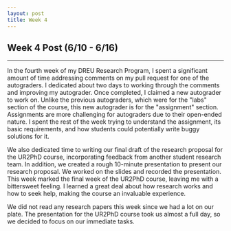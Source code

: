 ```yaml
---
layout: post
title: Week 4
---
```


## Week 4 Post (6/10 - 6/16)
---

In the fourth week of my DREU Research Program, I spent a significant amount of time addressing comments on my pull request for one of the autograders. I dedicated about two days to working through the comments and improving my autograder. Once completed, I claimed a new autograder to work on. Unlike the previous autograders, which were for the "labs" section of the course, this new autograder is for the "assignment" section. Assignments are more challenging for autograders due to their open-ended nature. I spent the rest of the week trying to understand the assignment, its basic requirements, and how students could potentially write buggy solutions for it.

We also dedicated time to writing our final draft of the research proposal for the UR2PhD course, incorporating feedback from another student research team. In addition, we created a rough 10-minute presentation to present our research proposal. We worked on the slides and recorded the presentation. This week marked the final week of the UR2PhD course, leaving me with a bittersweet feeling. I learned a great deal about how research works and how to seek help, making the course an invaluable experience.

We did not read any research papers this week since we had a lot on our plate. The presentation for the UR2PhD course took us almost a full day, so we decided to focus on our immediate tasks.
